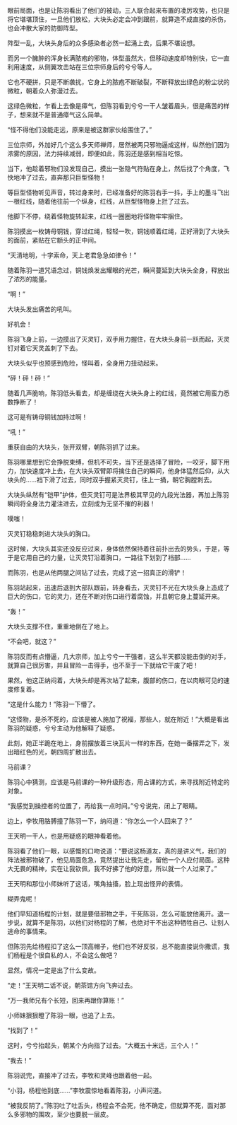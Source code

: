 眼前局面，也是让陈羽看出了他们的被动，三人联合起来布置的凌厉攻势，也只是将它堪堪顶住，一旦他们放松，大块头必定会冲到跟前，就算造不成直接的杀伤，也会冲散大家的防御阵型。

阵型一乱，大块头身后的众多感染者必然一起涌上去，后果不堪设想。

而另一个臃肿的浑身长满脓疱的邪物，体型虽然大，但移动速度却特别快，它一直利用速度，从侧翼攻击站在三位宗师身后的兮兮等人。

它也不硬拼，只是不断袭扰，它身上的脓疱不断破裂，不断释放出绿色的粉尘状的微粒，朝着众人弥漫过去。

这绿色微粒，乍看上去像是瘴气，但陈羽看到兮兮一干人皱着眉头，很是痛苦的样子，想来就不是普通瘴气这么简单。

“怪不得他们没能走远，原来是被这群家伙给围住了。”

三位宗师，外加好几个这么多天师禅师，居然被两只邪物逼成这样，纵然他们因为浓雾的原因，法力持续减弱，即便如此，陈羽还是感到相当吃惊。

当下，他趁着邪物们没发现自己，摸出一张隐气符贴在身上，然后找了个角度，飞快地冲了过去，直奔那只巨型怪物！

等巨型怪物听见声音，转过身来时，已经准备好的陈羽右手一抖，手上的墨斗飞出一根红线，随着他往前一个纵身，红线，从巨型怪物身上拦了过去。

他脚下不停，绕着怪物旋转起来，红线一圈圈地将怪物牢牢捆住。

陈羽摸出一枚铸母铜钱，穿过红绳，轻轻一吹，铜钱顺着红绳，正好滑到了大块头的面前，紧贴在它额头的正中间。

“天清地明，十字索命，天上老君急急如律令！”

随着陈羽一道咒语念过，铜钱焕发出耀眼的光芒，瞬间蔓延到大块头全身，释放出了浓烈的能量。

“啊！”

大块头发出痛苦的吼叫。

好机会！

陈羽飞身上前，一边摸出了灭灵钉，双手用力握住，在大块头身前一跃而起，灭灵钉对着它天灵盖刺了下去。

大块头似乎也预感到危险，怪叫着，全身用力扭动起来。

“砰！砰！砰！”

随着几声脆响，陈羽低头看去，却是缠绕在大块头身上的红线，竟然被它用蛮力悉数挣断了！

这可是有铸母铜钱加持过啊！

“吼！”

重获自由的大块头，张开双臂，朝陈羽抓了过来。

陈羽哪里想到它会挣脱束缚，但机不可失，当下还是选择了冒险，一咬牙，脚下用力，加快速度冲上去，在大块头双臂即将擒住自己的瞬间，他身体猛然后仰，从大块头的……裆下滑了过去，同时双手握紧灭灵钉，往上一捅，朝它胸膛刺去。

大块头纵然有“铠甲”护体，但灭灵钉可是法界极其罕见的九段光法器，再加上陈羽瞬间将全身法力灌注进去，立刻成为无坚不摧的利器！

噗嗤！

灭灵钉稳稳刺进大块头的胸口。

这时候，大块头其实还没反应过来，身体依然保持着往前扑出去的势头，于是，等于是它用自己的力量，让灭灵钉沿着胸口，一路往下划到了裆部……

而陈羽，也是从他两腿之间钻了过去，完成了这一招真正的滑铲！

陈羽站起来，迅速后退到大部队跟前，转身看去，灭灵钉不光在大块头身上造成了巨大的伤口，它的灵力，还在不断对伤口进行着腐蚀，并且朝它身上蔓延开来。

“轰！”

大块头支撑不住，重重地倒在了地上。

“不会吧，就这？”

陈羽反而有点懵逼，几大宗师，加上兮兮一干强者，这么半天都没能击倒的对手，就算自己很厉害，并且冒险一击得手，也不至于一下就给它干废了吧！

果然，他这正纳闷着，大块头却是再次站了起来，腹部的伤口，在以肉眼可见的速度修复着。

“这是什么能力！”陈羽一下懵了。

“这怪物，是杀不死的，应该是被人施加了祝福，那些人，就在附近！”大概是看出陈羽的疑惑，兮兮主动为他解释了疑惑。

此刻，她正半跪在地上，身前摆放着三块瓦片一样的东西，在她一番摆弄之下，发出暗红色的光，朝四周扩散出去。

马前课？

陈羽心中猜测，应该是马前课的一种升级形态，用占课的方式，来寻找附近特定的对象。

“我感觉到操控者的位置了，再给我一点时间。”兮兮说完，闭上了眼睛。

边上，李牧用胳膊撞了陈羽一下，纳闷道：“你怎么一个人回来了？”

王天明一干人，也是用疑惑的眼神看着他。

陈羽看了他们一眼，以感慨的口吻说道：“要说这杨道友，真的是讲义气，我们的阵法被邪物破了，他见局面危急，竟然提出让我先走，留他一个人应付局面。这种大无畏的精神，实在让我钦佩，我不好拂了他的好意，所以就一个人过来了。”

王天明和那位小师妹听了这话，嘴角抽搐，脸上现出怪异的表情。

糊弄鬼呢！

他们早知道杨程的计划，就是要借邪物之手，干死陈羽，怎么可能放他离开。退一步说，就算不是陈羽，以他们对杨程的了解，也绝对干不出这种牺牲自己、让别人逃命的事情来。

但陈羽先给杨程扣了这么一顶高帽子，他们也不好反驳，总不能直接说你撒谎，我们杨程是个很自私的人，不会这么做吧？

显然，情况一定是出了什么变故。

“走！”王天明二话不说，朝茶馆方向飞奔过去。

“万一我师兄有个长短，回来再跟你算账！”

小师妹狠狠瞪了陈羽一眼，也追了上去。

“找到了！”

这时，兮兮抬起头，朝某个方向指了过去。“大概五十米远，三个人！”

“我去！”

陈羽说完，直接冲了过去，李牧和灵峰也跟着他一起。

“小羽，杨程他到底……”李牧震惊地看着陈羽，小声问道。

“被我反阴了。”陈羽吐了吐舌头，杨程会不会死，他不确定，但就算不死，面对那么多邪物的围攻，至少也要脱一层皮。
